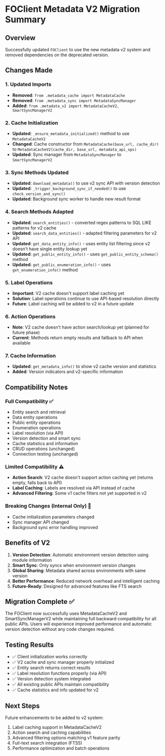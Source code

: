 # FOClient Metadata V2 Migration Summary

## Overview
Successfully updated `FOClient` to use the new metadata v2 system and removed dependencies on the deprecated version.

## Changes Made

### 1. Updated Imports
- **Removed**: `from .metadata_cache import MetadataCache`
- **Removed**: `from .metadata_sync import MetadataSyncManager`
- **Added**: `from .metadata_v2 import MetadataCacheV2, SmartSyncManagerV2`

### 2. Cache Initialization
- **Updated**: `_ensure_metadata_initialized()` method to use `MetadataCacheV2`
- **Changed**: Cache constructor from `MetadataCache(base_url, cache_dir)` to `MetadataCacheV2(cache_dir, base_url, metadata_api_ops)`
- **Updated**: Sync manager from `MetadataSyncManager` to `SmartSyncManagerV2`

### 3. Sync Methods Updated
- **Updated**: `download_metadata()` to use v2 sync API with version detection
- **Updated**: `_trigger_background_sync_if_needed()` to use `check_version_and_sync()`
- **Updated**: Background sync worker to handle new result format

### 4. Search Methods Adapted
- **Updated**: `search_entities()` - converted regex patterns to SQL LIKE patterns for v2 cache
- **Updated**: `search_data_entities()` - adapted filtering parameters for v2 API
- **Updated**: `get_data_entity_info()` - uses entity list filtering since v2 doesn't have single entity lookup yet
- **Updated**: `get_public_entity_info()` - uses `get_public_entity_schema()` method
- **Updated**: `get_public_enumeration_info()` - uses `get_enumeration_info()` method

### 5. Label Operations
- **Important**: V2 cache doesn't support label caching yet
- **Solution**: Label operations continue to use API-based resolution directly
- **Future**: Label caching will be added to v2 in a future update

### 6. Action Operations
- **Note**: V2 cache doesn't have action search/lookup yet (planned for future phase)
- **Current**: Methods return empty results and fallback to API when available

### 7. Cache Information
- **Updated**: `get_metadata_info()` to show v2 cache version and statistics
- **Added**: Version indicators and v2-specific information

## Compatibility Notes

### Full Compatibility ✅
- Entity search and retrieval
- Data entity operations
- Public entity operations
- Enumeration operations
- Label resolution (via API)
- Version detection and smart sync
- Cache statistics and information
- CRUD operations (unchanged)
- Connection testing (unchanged)

### Limited Compatibility ⚠️
- **Action Search**: V2 cache doesn't support action caching yet (returns empty, falls back to API)
- **Label Caching**: Labels are resolved via API instead of cache
- **Advanced Filtering**: Some v1 cache filters not yet supported in v2

### Breaking Changes (Internal Only) 🔧
- Cache initialization parameters changed
- Sync manager API changed
- Background sync error handling improved

## Benefits of V2

1. **Version Detection**: Automatic environment version detection using module information
2. **Smart Sync**: Only syncs when environment version changes
3. **Global Sharing**: Metadata shared across environments with same version
4. **Better Performance**: Reduced network overhead and intelligent caching
5. **Future-Ready**: Designed for advanced features like FTS search

## Migration Complete ✅

The FOClient now successfully uses MetadataCacheV2 and SmartSyncManagerV2 while maintaining full backward compatibility for all public APIs. Users will experience improved performance and automatic version detection without any code changes required.

## Testing Results

- ✅ Client initialization works correctly
- ✅ V2 cache and sync manager properly initialized  
- ✅ Entity search returns correct results
- ✅ Label resolution functions properly (via API)
- ✅ Version detection system integrated
- ✅ All existing public APIs maintain compatibility
- ✅ Cache statistics and info updated for v2

## Next Steps

Future enhancements to be added to v2 system:
1. Label caching support in MetadataCacheV2
2. Action search and caching capabilities
3. Advanced filtering options matching v1 feature parity
4. Full-text search integration (FTS5)
5. Performance optimization and batch operations